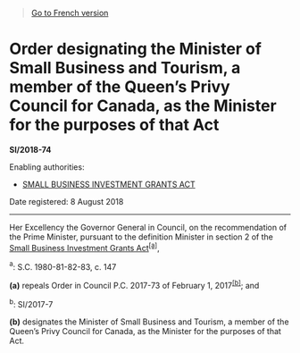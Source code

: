 > [Go to French version](/fr/Règlements/Textes%20réglementaires/2018/74.md)

# Order designating the Minister of Small Business and Tourism, a member of the Queen’s Privy Council for Canada, as the Minister for the purposes of that Act

**SI/2018-74**

Enabling authorities: 
- [SMALL BUSINESS INVESTMENT GRANTS ACT](/en/Acts/Statutes%20of%20Canada/1980-81-82-83/c.%20147.md)

Date registered: 8 August 2018

----------

Her Excellency the Governor General in Council, on the recommendation of the Prime Minister, pursuant to the definition Minister in section 2 of the [Small Business Investment Grants Act](/en/Acts/Statutes%20of%20Canada/1980-81-82-83/c.%20147.md)<sup><a href='#fn_81000-3-1641-E_hq_22313'>[a]</a></sup>,

<a name='fn_81000-3-1641-E_hq_22313'><sup>a</sup></a>: S.C. 1980-81-82-83, c. 147<br />

**(a)** repeals Order in Council P.C. 2017-73 of February 1, 2017<sup><a href='#fn_81000-3-1641-E_hq_22314'>[b]</a></sup>; and

<a name='fn_81000-3-1641-E_hq_22314'><sup>b</sup></a>: SI/2017-7<br />



**(b)** designates the Minister of Small Business and Tourism, a member of the Queen’s Privy Council for Canada, as the Minister for the purposes of that Act.




